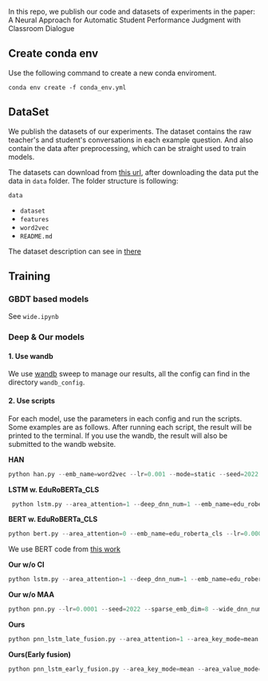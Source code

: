 In this repo, we publish our code and datasets of experiments in the paper: A Neural Approach for Automatic Student Performance Judgment with Classroom Dialogue

## Create conda env  
Use the following command to create a new conda enviroment.

`conda env create -f conda_env.yml`


## DataSet 

We publish the datasets of our experiments. The dataset contains the raw teacher's and student's conversations in each example question. And also contain the data after preprocessing, which can be straight used to train models.

The datasets can download from [this url](), after downloading the data put the data in `data` folder. The folder structure is following:

`data`
- `dataset`
- `features`
- `word2vec`
- `README.md`

The dataset description can see in [there](data/README.md)



## Training

### GBDT based models
See `wide.ipynb`

### Deep & Our models

#### 1. Use wandb
We use [wandb](https://wandb.ai) sweep to manage our results, all the config can find in the directory `wandb_config`.


#### 2. Use scripts
For each model, use the parameters in each config and run the scripts. Some examples are as follows. After running each script, the result will be printed to the terminal. If you use the wandb, the result will also be submitted to the wandb website.

**HAN**

```python
python han.py --emb_name=word2vec --lr=0.001 --mode=static --seed=2022 --word_num_hidden=32
```


**LSTM w. EduRoBERTa_CLS**

```python
 python lstm.py --area_attention=1 --deep_dnn_num=1 --emb_name=edu_roberta_cls --lr=0.001 --lstm_layer_num=3 --lstm_output_dim=128 --max_area_width=1 --num_area_attention_heads=1 --seed=2022
```

**BERT w. EduRoBERTa_CLS**

```python
python bert.py --area_attention=0 --emb_name=edu_roberta_cls --lr=0.0001 --num_attention_heads=8 --num_hidden_layers=1 --output_dense_num=2 --seed=421
```

We use BERT code from [this work](https://github.com/GeorgeLuImmortal/Hierarchical-BERT-Model-with-Limited-Labelled-Data)



**Our w/o CI**

```python
python lstm.py --area_attention=1 --deep_dnn_num=1 --emb_name=edu_roberta_cls --lr=0.001 --lstm_layer_num=1 --lstm_output_dim=128 --max_area_width=2 --num_area_attention_heads=1 --seed=421
```

**Our w/o MAA**
```python
python pnn.py --lr=0.0001 --seed=2022 --sparse_emb_dim=8 --wide_dnn_num=1
```

**Ours**

```python
python pnn_lstm_late_fusion.py --area_attention=1 --area_key_mode=mean --area_value_mode=sum --deep_dnn_num=1 --emb_name=edu_roberta_cls --feature_type_file=feature_filter --lr=0.001 --lstm_layer_num=1 --lstm_output_dim=256 --max_area_width=2 --num_area_attention_heads=1 --seed=421 --sparse_emb_dim=1 --use_attention=1 --use_bidirectional=1 --wide_dnn_num=3
```

**Ours(Early fusion)**

```python
python pnn_lstm_early_fusion.py --area_key_mode=mean --area_value_mode=sum --dropout=0.1 --emb_name=edu_roberta_cls --feature_type_file=feature_filter --lr=0.001 --lstm_layer_num=1 --lstm_output_dim=128 --max_area_width=4 --num_area_attention_heads=1 --output_dnn_num=1 --seed=421 --sparse_emb_dim=6 --use_attention=1 --use_bidirectional=1 --wdl_mode=WideDeepEF
```